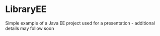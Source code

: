 # LibraryEE
Simple example of a Java EE project used for a presentation - additional details may follow soon
